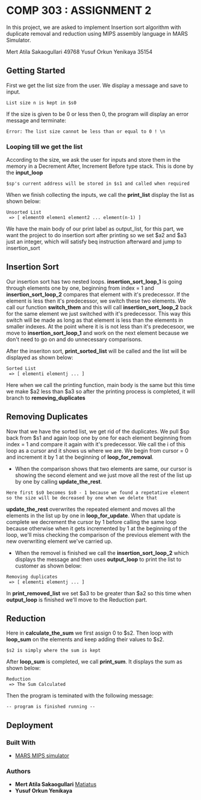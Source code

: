 # COMP 303 : ASSIGNMENT 2

In this project, we are asked to implement Insertion sort algorithm with duplicate removal and reduction using MIPS assembly language in MARS Simulator.

Mert Atila Sakaogullari 49768
Yusuf Orkun Yenikaya 35154

## Getting Started

First we get the list size from the user. We display a message and save to input.

```
List size n is kept in $s0
```

If the size is given to be 0 or less then 0, the program will display an error message and terminate:

```
Error: The list size cannot be less than or equal to 0 ! \n
```

### Looping till we get the list

According to the size, we ask the user for inputs and store them in the memory in a Decrement After, Increment Before type stack. This is done by the **input_loop**

```
$sp's current address will be stored in $s1 and called when required
```

When we finish collecting the inputs, we call the **print_list** display the list as shown below:

```
Unsorted List 
 => [ element0 elemen1 element2 ... element(n-1) ]
```

We have the main body of our print label as output_list, for this part, we want the project to do insertion sort after printing so we set $a2 and $a3 just an integer, which will satisfy beq instruction afterward and jump to insertion_sort

## Insertion Sort

Our insertion sort has two nested loops. **insertion_sort_loop_1** is going through elements one by one, beginning from index = 1 and **insertion_sort_loop_2** compares that element with it's predecessor. If the element is less then it's predecessor, we switch these two elements. We call our function **switch_them** and this will call **insertion_sort_loop_2** back for the same element we just switched with it's predecessor. This way this switch will be made as long as that element is less than the elements in smaller indexes. At the point where it is is not less than it's predecesoor, we move to **insertion_sort_loop_1** and work on the next element because we don't need to go on and do unnecessary comparisons. 

After the inseriton sort, **print_sorted_list** will be called and the list will be displayed as shown below:

```
Sorted List
 => [ elementi elementj ... ]
```

Here when we call the printing function, main body is the same but this time we make $a2 less than $a3 so after the printing process is completed, it will branch to **removing_duplicates**

## Removing Duplicates

Now that we have the sorted list, we get rid of the duplicates. We pull $sp back from $s1 and again loop one by one for each element beginning from index = 1 and compare it again with it's predecessor. We call the i of this loop as a cursor and it shows us where we are. We begin from cursor = 0 and increment it by 1 at the beginning of  **loop_for_removal**. 
* When the comparison shows that two elements are same, our cursor is showing the second element and we just move all the rest of the list up by one by calling **update_the_rest**. 

```
Here first $s0 becomes $s0 - 1 because we found a repetative element so the size will be decreased by one when we delete that
```

**update_the_rest** overwrites the repeated element and moves all the elements in the list up by one in **loop_for_update**. When that update is complete we decrement the cursor by 1 before calling the same loop because otherwise when it gets incremented by 1 at the beginning of the loop, we'll miss checking the comparison of the previous element with the new overwriting element we've carried up.

* When the removel is finished we call the **insertion_sort_loop_2** which displays the message and then uses **output_loop** to print the list to customer as shown below:

```
Removing duplicates
 => [ elementi elementj ... ]
```

In **print_removed_list** we set $a3 to be greater than $a2 so this time when **output_loop** is finished we'll move to the Reduction part.

## Reduction

Here in **calculate_the_sum** we first assign 0 to $s2. Then loop with **loop_sum** on the elements and keep adding their values to $s2.

```
$s2 is simply where the sum is kept
```

After **loop_sum** is completed, we call **print_sum**. It displays the sum as shown below:

```
Reduction
 => The Sum Calculated
```

Then the program is teminated with the following message:

```
-- program is finished running --
```

## Deployment

### Built With

* [MARS MIPS simulator](http://courses.missouristate.edu/KenVollmar/mars/)

### Authors

* **Mert Atila Sakaogullari** [Matiatus](https://github.com/Matiatus)
* **Yusuf Orkun Yenikaya**  


